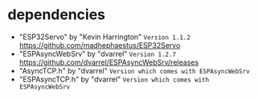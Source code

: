 # dependencies

* "ESP32Servo" by "Kevin Harrington" `Version 1.1.2` https://github.com/madhephaestus/ESP32Servo
* "ESPAsyncWebSrv" by "dvarrel" `Version 1.2.7` https://github.com/dvarrel/ESPAsyncWebSrv/releases
* "AsyncTCP.h" by "dvarrel" `Version which comes with ESPAsyncWebSrv`
* "ESPAsyncTCP.h" by "dvarrel" `Version which comes with ESPAsyncWebSrv`
